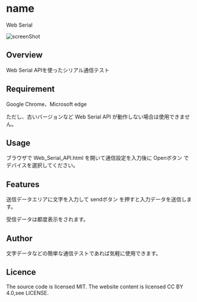 # name
Web Serial

![screenShot](https://github.com/user-attachments/assets/1ba10fd8-13a2-4087-8f5f-758e41dc8924)

## Overview
Web Serial APIを使ったシリアル通信テスト

## Requirement
Google Chrome、Microsoft edge

ただし、古いバージョンなど Web Serial API が動作しない場合は使用できません。

## Usage
ブラウザで Web_Serial_API.html を開いて通信設定を入力後に Openボタン でデバイスを選択してください。

## Features
送信データエリアに文字を入力して sendボタン を押すと入力データを送信します。

受信データは都度表示をされます。

## Author
文字データなどの簡単な通信テストであれば気軽に使用できます。

## Licence
The source code is licensed MIT. The website content is licensed CC BY 4.0,see LICENSE.
